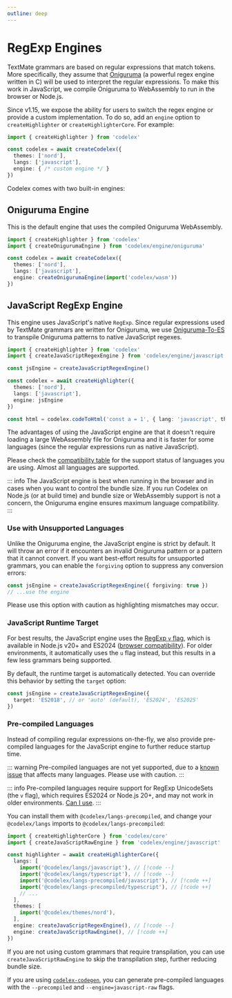 ```yaml
---
outline: deep
---
```


# RegExp Engines

TextMate grammars are based on regular expressions that match tokens. More specifically, they assume that [Oniguruma](https://github.com/kkos/oniguruma) (a powerful regex engine written in C) will be used to interpret the regular expressions. To make this work in JavaScript, we compile Oniguruma to WebAssembly to run in the browser or Node.js.

Since v1.15, we expose the ability for users to switch the regex engine or provide a custom implementation. To do so, add an `engine` option to `createHighlighter` or `createHighlighterCore`. For example:

```ts
import { createHighlighter } from 'codelex'

const codelex = await createCodelex({
  themes: ['nord'],
  langs: ['javascript'],
  engine: { /* custom engine */ }
})
```

Codelex comes with two built-in engines:

## Oniguruma Engine

This is the default engine that uses the compiled Oniguruma WebAssembly.

```ts
import { createHighlighter } from 'codelex'
import { createOnigurumaEngine } from 'codelex/engine/oniguruma'

const codelex = await createCodelex({
  themes: ['nord'],
  langs: ['javascript'],
  engine: createOnigurumaEngine(import('codelex/wasm'))
})
```

## JavaScript RegExp Engine

This engine uses JavaScript's native `RegExp`. Since regular expressions used by TextMate grammars are written for Oniguruma, we use [Oniguruma-To-ES](https://github.com/slevithan/oniguruma-to-es) to transpile Oniguruma patterns to native JavaScript regexes.

```ts {2,4,9}
import { createHighlighter } from 'codelex'
import { createJavaScriptRegexEngine } from 'codelex/engine/javascript'

const jsEngine = createJavaScriptRegexEngine()

const codelex = await createHighlighter({
  themes: ['nord'],
  langs: ['javascript'],
  engine: jsEngine
})

const html = codelex.codeToHtml('const a = 1', { lang: 'javascript', theme: 'nord' })
```

The advantages of using the JavaScript engine are that it doesn't require loading a large WebAssembly file for Oniguruma and it is faster for some languages (since the regular expressions run as native JavaScript).

Please check the [compatibility table](/references/engine-js-compat) for the support status of languages you are using. Almost all languages are supported.

::: info
The JavaScript engine is best when running in the browser and in cases when you want to control the bundle size. If you run Codelex on Node.js (or at build time) and bundle size or WebAssembly support is not a concern, the Oniguruma engine ensures maximum language compatibility.
:::

### Use with Unsupported Languages

Unlike the Oniguruma engine, the JavaScript engine is strict by default. It will throw an error if it encounters an invalid Oniguruma pattern or a pattern that it cannot convert. If you want best-effort results for unsupported grammars, you can enable the `forgiving` option to suppress any conversion errors:

```ts
const jsEngine = createJavaScriptRegexEngine({ forgiving: true })
// ...use the engine
```

Please use this option with caution as highlighting mismatches may occur.

### JavaScript Runtime Target

For best results, the JavaScript engine uses the [RegExp `v` flag](https://developer.mozilla.org/en-US/docs/Web/JavaScript/Reference/Global_Objects/RegExp/unicodeSets), which is available in Node.js v20+ and ES2024 ([browser compatibility](https://developer.mozilla.org/en-US/docs/Web/JavaScript/Reference/Global_Objects/RegExp/unicodeSets#browser_compatibility)). For older environments, it automatically uses the `u` flag instead, but this results in a few less grammars being supported.

By default, the runtime target is automatically detected. You can override this behavior by setting the `target` option:

```ts
const jsEngine = createJavaScriptRegexEngine({
  target: 'ES2018', // or 'auto' (default), 'ES2024', 'ES2025'
})
```

### Pre-compiled Languages

Instead of compiling regular expressions on-the-fly, we also provide pre-compiled languages for the JavaScript engine to further reduce startup time.

::: warning
Pre-compiled languages are not yet supported, due to a [known issue](https://github.com/deepcode-ai/codelex/issues/918) that affects many languages. Please use with caution.
:::

::: info
Pre-compiled languages require support for RegExp UnicodeSets (the `v` flag), which requires ES2024 or Node.js 20+, and may not work in older environments. [Can I use](https://caniuse.com/mdn-javascript_builtins_regexp_unicodesets).
:::

You can install them with `@codelex/langs-precompiled`, and change your `@codelex/langs` imports to `@codelex/langs-precompiled`:

```ts
import { createHighlighterCore } from 'codelex/core'
import { createJavaScriptRawEngine } from 'codelex/engine/javascript'

const highlighter = await createHighlighterCore({
  langs: [
    import('@codelex/langs/javascript'), // [!code --]
    import('@codelex/langs/typescript'), // [!code --]
    import('@codelex/langs-precompiled/javascript'), // [!code ++]
    import('@codelex/langs-precompiled/typescript'), // [!code ++]
    // ...
  ],
  themes: [
    import('@codelex/themes/nord'),
  ],
  engine: createJavaScriptRegexEngine(), // [!code --]
  engine: createJavaScriptRawEngine(), // [!code ++]
})
```

If you are not using custom grammars that require transpilation, you can use `createJavaScriptRawEngine` to skip the transpilation step, further reducing bundle size.

If you are using [`codelex-codegen`](/packages/codegen), you can generate pre-compiled languages with the `--precompiled` and `--engine=javascript-raw` flags.
